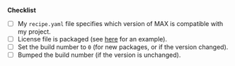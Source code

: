 **Checklist**
- [ ] My `recipe.yaml` file specifies which version of MAX is compatible with my project.
- [ ] License file is packaged (see [here](https://github.com/modular/modular-community/blob/dbe0200598733fea411ee2246507705e8ea07a32/recipes/hue/recipe.yaml#L33-L40) for an example).
- [ ] Set the build number to `0` (for new packages, or if the version changed).
- [ ] Bumped the build number (if the version is unchanged).

